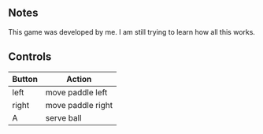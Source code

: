 ## Notes
This game was developed by me. I am still trying to learn how all this works.

## Controls

| Button | Action |
|--|--| 
|left| move paddle left|
|right| move paddle right|
|A| serve ball|